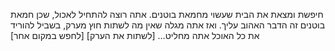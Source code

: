 חיפשת ומצאת את הבית שעשוי מחמאת בוטנים.
אתה רוצה להתחיל לאכול, שכן חמאת בוטנים זה הדבר האהוב עליך.
ואז אתה מגלה שאין מה לשתות חוץ מערק, 
בשביל להוריד  את כל האוכל אתה מחליט…
[לשתות את הערק]
[לחפש במקום אחר]